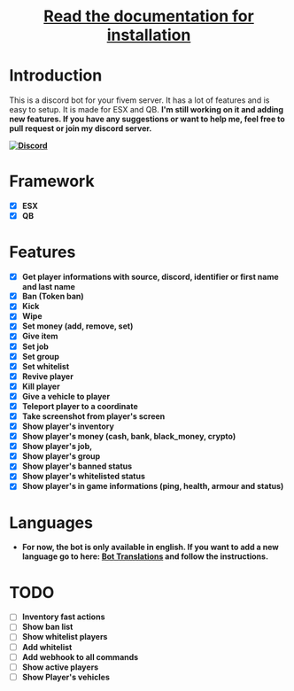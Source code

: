 <div align="center">
    <h1 style="font-weight: 700; border-bottom: 0px;">
        <a href="https://docs.moxha.dev/docs/free-scripts/fivem-manager-bot">Read the documentation for installation</a>
    </h1>
</div>


# Introduction
This is a discord bot for your fivem server. It has a lot of features and is easy to setup. It is made for ESX and QB. <b>I'm still working on it and adding new features. If you have any suggestions or want to help me, feel free to pull request or join my discord server.<b>

[![Discord](https://img.shields.io/discord/720326694271189124?color=blue&label=Discord&logo=discord&logoColor=white)](https://discord.gg/davU2SY)

# Framework
- [x] ESX
- [x] QB

# Features
- [x] Get player informations with source, discord, identifier or first name and last name
- [x] Ban (Token ban)
- [x] Kick
- [x] Wipe
- [x] Set money (add, remove, set)
- [x] Give item
- [x] Set job
- [x] Set group
- [x] Set whitelist
- [x] Revive player
- [x] Kill player 
- [x] Give a vehicle to player 
- [x] Teleport player to a coordinate 
- [x] Take screenshot from player's screen
- [x] Show player's inventory
- [x] Show player's money (cash, bank, black_money, crypto)
- [x] Show player's job, 
- [x] Show player's group
- [x] Show player's banned status
- [x] Show player's whitelisted status
- [x] Show player's in game informations (ping, health, armour and status)

# Languages
- For now, the bot is only available in english. If you want to add a new language go to here: [Bot Translations](https://github.com/MOXHARTZ/fivem-manager-bot-translations) and follow the instructions.

# TODO
- [ ] Inventory fast actions
- [ ] Show ban list
- [ ] Show whitelist players
- [ ] Add whitelist
- [ ] Add webhook to all commands
- [ ] Show active players
- [ ] Show Player's vehicles

